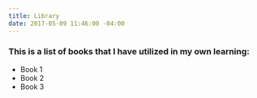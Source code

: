 ```yaml
---
title: Library
date: 2017-05-09 11:46:00 -04:00
---
```


### This is a list of books that I have utilized in my own learning: 
* Book 1 
* Book 2
* Book 3 